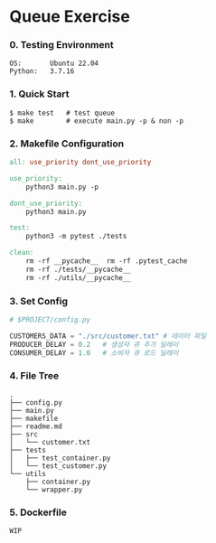 # Queue Exercise

### 0. Testing Environment
```
OS:       Ubuntu 22.04
Python:   3.7.16
```

### 1. Quick Start

```shell
$ make test   # test queue 
$ make        # execute main.py -p & non -p 
```  


### 2. Makefile Configuration

```makefile
all: use_priority dont_use_priority

use_priority:
	python3 main.py -p

dont_use_priority:
	python3 main.py

test:
	python3 -m pytest ./tests

clean:
	rm -rf __pycache__	rm -rf .pytest_cache
	rm -rf ./tests/__pycache__
	rm -rf ./utils/__pycache__
```


### 3. Set Config
```python
# $PROJECT/config.py

CUSTOMERS_DATA = "./src/customer.txt" # 데이터 파일
PRODUCER_DELAY = 0.2   # 생성자 큐 추가 딜레이
CONSUMER_DELAY = 1.0   # 소비자 큐 로드 딜레이
```

### 4. File Tree
```shell
.
├── config.py
├── main.py
├── makefile
├── readme.md
├── src
│   └── customer.txt
├── tests
│   ├── test_container.py
│   └── test_customer.py
└── utils
    ├── container.py
    └── wrapper.py
```

### 5. Dockerfile
```
WIP
```